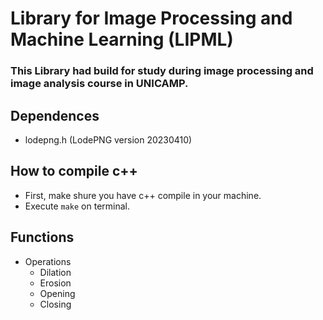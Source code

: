 # Library for Image Processing and Machine Learning (LIPML)

### This Library had build for study during image processing and image analysis course in UNICAMP.

## Dependences
- lodepng.h (LodePNG version 20230410)

## How to compile c++
- First, make shure you have c++ compile in your machine.
- Execute ``` make ``` on terminal.

## Functions
- Operations
    - Dilation
    - Erosion
    - Opening
    - Closing
